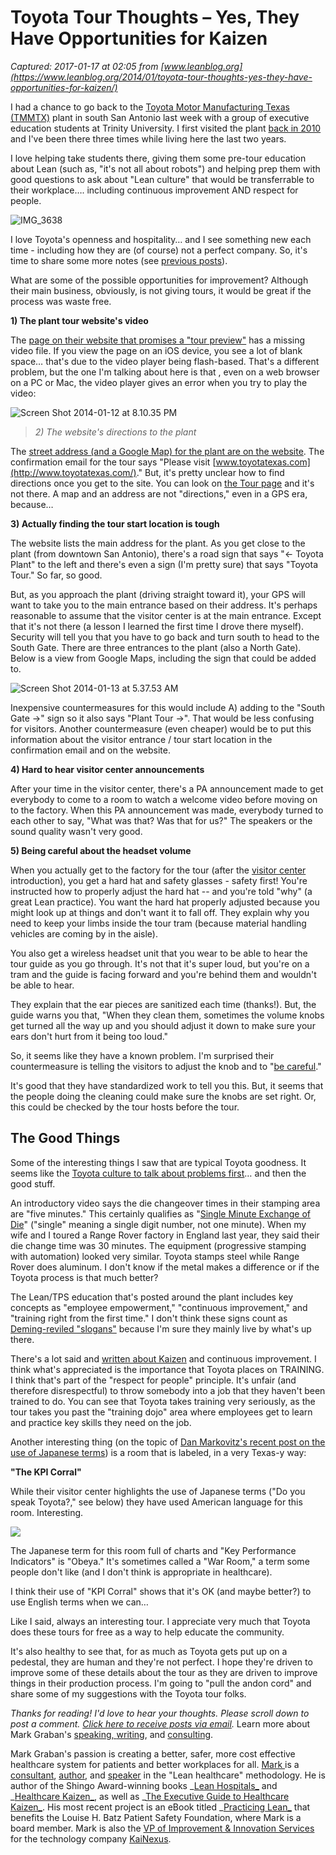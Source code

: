 # Toyota Tour Thoughts – Yes, They Have Opportunities for Kaizen

_Captured: 2017-01-17 at 02:05 from [www.leanblog.org](https://www.leanblog.org/2014/01/toyota-tour-thoughts-yes-they-have-opportunities-for-kaizen/)_

I had a chance to go back to the [Toyota Motor Manufacturing Texas (TMMTX)](http://www.toyota.com/about/our_business/engineering_and_manufacturing/tmmtx/) plant in south San Antonio last week with a group of executive education students at Trinity University. I first visited the plant [back in 2010](http://www.leanblog.org/2010/09/toyota-texas-tour-tales-1-overview/) and I've been there three times while living here the last two years.

I love helping take students there, giving them some pre-tour education about Lean (such as, "it's not all about robots") and helping prep them with good questions to ask about "Lean culture" that would be transferrable to their workplace…. including continuous improvement AND respect for people.

![IMG_3638](https://www.leanblog.org/wp-content/uploads/2013/03/IMG_3638-540x405.jpg)

I love Toyota's openness and hospitality… and I see something new each time - including how they are (of course) not a perfect company. So, it's time to share some more notes (see [previous posts](http://www.leanblog.org/?s=toyota+tour+texas)).

What are some of the possible opportunities for improvement? Although their main business, obviously, is not giving tours, it would be great if the process was waste free.

**1) The plant tour website's video**

The [page on their website that promises a "tour preview"](http://www.toyotatexas.com/index.php?option=com_content&view=article&id=1&Itemid=2) has a missing video file. If you view the page on an iOS device, you see a lot of blank space… that's due to the video player being flash-based. That's a different problem, but the one I'm talking about here is that , even on a web browser on a PC or Mac, the video player gives an error when you try to play the video:

![Screen Shot 2014-01-12 at 8.10.35 PM](https://www.leanblog.org/wp-content/uploads/2014/01/Screen-Shot-2014-01-12-at-8.10.35-PM.png)

> _2) The website's directions to the plant_

The [street address (and a Google Map) for the plant are on the website](http://www.toyotatexas.com/index.php?option=com_content&view=article&id=2&Itemid=7). The confirmation email for the tour says "Please visit [www.toyotatexas.com](http://www.toyotatexas.com/)." But, it's pretty unclear how to find directions once you get to the site. You can look on [the Tour page](http://www.toyotatexas.com/index.php?option=com_content&view=article&id=7&Itemid=2) and it's not there. A map and an address are not "directions," even in a GPS era, because…

**3) Actually finding the tour start location is tough**

The website lists the main address for the plant. As you get close to the plant (from downtown San Antonio), there's a road sign that says "<- Toyota Plant" to the left and there's even a sign (I'm pretty sure) that says "Toyota Tour." So far, so good.

But, as you approach the plant (driving straight toward it), your GPS will want to take you to the main entrance based on their address. It's perhaps reasonable to assume that the visitor center is at the main entrance. Except that it's not there (a lesson I learned the first time I drove there myself). Security will tell you that you have to go back and turn south to head to the South Gate. There are three entrances to the plant (also a North Gate). Below is a view from Google Maps, including the sign that could be added to.

![Screen Shot 2014-01-13 at 5.37.53 AM](https://www.leanblog.org/wp-content/uploads/2014/01/Screen-Shot-2014-01-13-at-5.37.53-AM-540x268.png)

Inexpensive countermeasures for this would include A) adding to the "South Gate ->" sign so it also says "Plant Tour ->". That would be less confusing for visitors. Another countermeasure (even cheaper) would be to put this information about the visitor entrance / tour start location in the confirmation email and on the website.

**4) Hard to hear visitor center announcements**

After your time in the visitor center, there's a PA announcement made to get everybody to come to a room to watch a welcome video before moving on to the factory. When this PA announcement was made, everybody turned to each other to say, "What was that? Was that for us?" The speakers or the sound quality wasn't very good.

**5) Being careful about the headset volume**

When you actually get to the factory for the tour (after the [visitor center](http://www.leanblog.org/2010/09/tmmtx-visitor-center/) introduction), you get a hard hat and safety glasses - safety first! You're instructed how to properly adjust the hard hat -- and you're told "why" (a great Lean practice). You want the hard hat properly adjusted because you might look up at things and don't want it to fall off. They explain why you need to keep your limbs inside the tour tram (because material handling vehicles are coming by in the aisle).

You also get a wireless headset unit that you wear to be able to hear the tour guide as you go through. It's not that it's super loud, but you're on a tram and the guide is facing forward and you're behind them and wouldn't be able to hear.

They explain that the ear pieces are sanitized each time (thanks!). But, the guide warns you that, "When they clean them, sometimes the volume knobs get turned all the way up and you should adjust it down to make sure your ears don't hurt from it being too loud."

So, it seems like they have a known problem. I'm surprised their countermeasure is telling the visitors to adjust the knob and to "[be careful](http://www.bemorecareful.com)."

It's good that they have standardized work to tell you this. But, it seems that the people doing the cleaning could make sure the knobs are set right. Or, this could be checked by the tour hosts before the tour.

## The Good Things

Some of the interesting things I saw that are typical Toyota goodness. It seems like the [Toyota culture to talk about problems first](http://www.leanblog.org/2010/05/no-problems-is-problem-video/)… and then the good stuff.

An introductory video says the die changeover times in their stamping area are "five minutes." This certainly qualifies as "[Single Minute Exchange of Die](http://en.wikipedia.org/wiki/Single-Minute_Exchange_of_Die)" ("single" meaning a single digit number, not one minute). When my wife and I toured a Range Rover factory in England last year, they said their die change time was 30 minutes. The equipment (progressive stamping with automation) looked very similar. Toyota stamps steel while Range Rover does aluminum. I don't know if the metal makes a difference or if the Toyota process is that much better?

The Lean/TPS education that's posted around the plant includes key concepts as "employee empowerment," "continuous improvement," and "training right from the first time." I don't think these signs count as [Deming-reviled "slogans"](http://michelbaudin.com/2012/12/16/demings-point-10-of-14-eliminate-slogans-and-exhortations/) because I'm sure they mainly live by what's up there.

There's a lot said and [written about Kaizen](http://hckaizen.com) and continuous improvement. I think what's appreciated is the importance that Toyota places on TRAINING. I think that's part of the "respect for people" principle. It's unfair (and therefore disrespectful) to throw somebody into a job that they haven't been trained to do. You can see that Toyota takes training very seriously, as the tour takes you past the "training dojo" area where employees get to learn and practice key skills they need on the job.

Another interesting thing (on the topic of [Dan Markovitz's recent post on the use of Japanese terms](http://timebackmanagement.com/blog/is-it-time-to-find-a-new-language/)) is a room that is labeled, in a very Texas-y way:

**"The KPI Corral"**

While their visitor center highlights the use of Japanese terms ("Do you speak Toyota?," see below) they have used American language for this room. Interesting.

![](http://4a707l35si6y1sqv3s29ufzrib8.wpengine.netdna-cdn.com/wp-content/uploads/2013/03/IMG_36401.jpg)

The Japanese term for this room full of charts and "Key Performance Indicators" is "Obeya." It's sometimes called a "War Room," a term some people don't like (and I don't think is appropriate in healthcare).

I think their use of "KPI Corral" shows that it's OK (and maybe better?) to use English terms when we can…

Like I said, always an interesting tour. I appreciate very much that Toyota does these tours for free as a way to help educate the community.

It's also healthy to see that, for as much as Toyota gets put up on a pedestal, they are human and they're not perfect. I hope they're driven to improve some of these details about the tour as they are driven to improve things in their production process. I'm going to "pull the andon cord" and share some of my suggestions with the Toyota tour folks.

_Thanks for reading! I'd love to hear your thoughts. Please scroll down to post a comment. [Click here to receive posts via email](http://eepurl.com/M1F9v)._ Learn more about Mark Graban's [speaking, ](https://www.markgraban.com/speaking/)[writing](https://www.markgraban.com/publications/), and [consulting](https://www.markgraban.com/consulting/).

Mark Graban's passion is creating a better, safer, more cost effective healthcare system for patients and better workplaces for all. [Mark ](http://www.markgraban.com) is a [consultant](http://www.markgraban.com/consulting/), [author](http://www.markgraban.com/publications/books/), and [speaker](http://www.markgraban.com/speaking/) in the "Lean healthcare" methodology. He is author of the Shingo Award-winning books _[Lean Hospitals_](http://www.leanhospitalsbook.com/) and _[Healthcare Kaizen_](http://www.hckaizen.com/kaizen), as well as _[The Executive Guide to Healthcare Kaizen_](http://hckaizen.com/exec/). His most recent project is an eBook titled _[Practicing Lean_](https://leanpub.com/practicinglean) that benefits the Louise H. Batz Patient Safety Foundation, where Mark is a board member. Mark is also the [VP of Improvement & Innovation Services](http://www.kainexus.com/about-us/management-team/#mark) for the technology company [KaiNexus](http://www.kainexus.com/).
